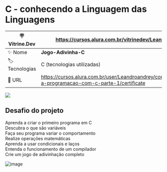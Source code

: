 # C - conhecendo a Linguagem das Linguagens

| :placard: Vitrine.Dev| https://cursos.alura.com.br/vitrinedev/Leandroandrey
| -------------  | --- |
| :sparkles: Nome      | **Jogo-Adivinha-C**
| :label: Tecnologias  | C (tecnologias utilizadas)
| :rocket: URL         | https://cursos.alura.com.br/user/Leandroandrey/course/introducao-a-programacao-com-c-parte-1/certificate

<!-- Inserir imagem com a #vitrinedev ao final do link -->
![](![Screenshot_4](https://user-images.githubusercontent.com/65931981/206862070-868e44b1-311a-45b4-8746-f853dd3b64b0.png)#vitrinedev)

## Desafio do projeto

Aprenda a criar o primeiro programa em C<br />
Descubra o que são variáveis<br />
Faça seu programa variar o comportamento<br />
Realize operações matemáticas<br />
Aprenda a usar condicionais e laços<br />
Entenda o funcionamento de um compilador<br />
Crie um jogo de adivinhação completo<br />

![image](https://user-images.githubusercontent.com/65931981/210660765-008338b6-e04c-48e7-aaa6-2cf19e55bc19.png)
